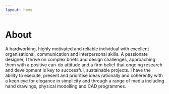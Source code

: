 ```yaml
---
layout: home
---
```

# About

A hardworking, highly motivated and reliable individual with excellent organisational, communication and interpersonal skills. A passionate designer, I thrive on complex briefs and design challenges, approaching them with a positive can-do attitude and a firm belief that ongoing research and development is key to successful, sustainable projects. I have the ability to execute, present and prioritise ideas rationally and coherently with a keen eye for elegance in simplicity and through a range of media including hand drawings, physical modelling and CAD programmes.